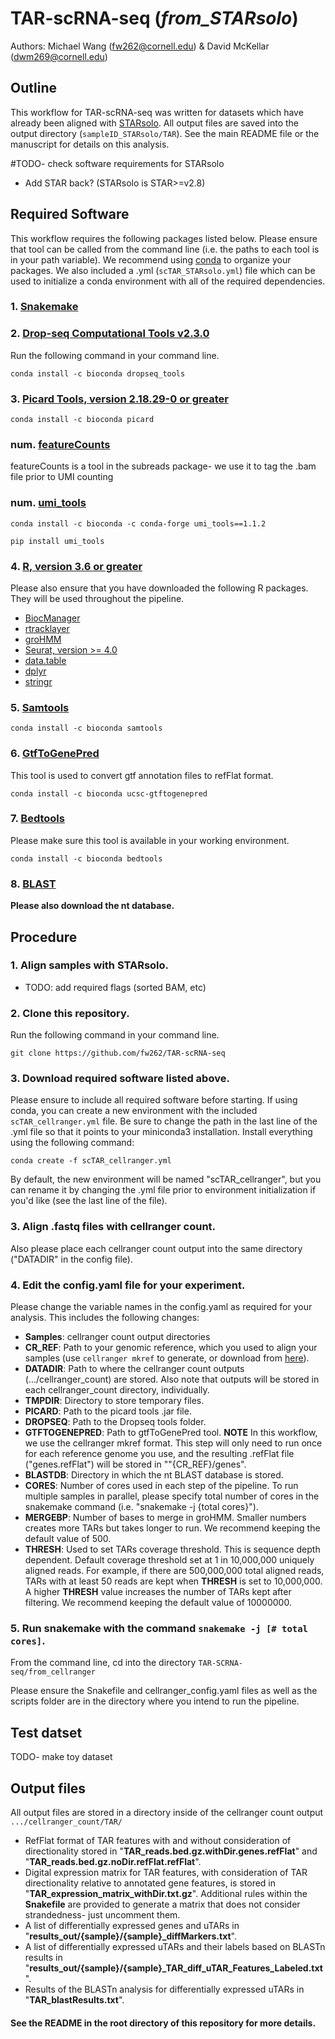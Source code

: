 # TAR-scRNA-seq (*from_STARsolo*)
Authors: Michael Wang (fw262@cornell.edu) & David McKellar (dwm269@cornell.edu)

## Outline
This workflow for TAR-scRNA-seq was written for datasets which have already been aligned with [STARsolo](https://github.com/alexdobin/STAR/blob/master/docs/STARsolo.md). All output files are saved into the output directory (```sampleID_STARsolo/TAR```). See the main README file or the manuscript for details on this analysis.

#TODO- check software requirements for STARsolo
- Add STAR back? (STARsolo is STAR>=v2.8)

## Required Software
This workflow requires the following packages listed below. Please ensure that tool can be called from the command line (i.e. the paths to each tool is in your path variable). We recommend using [conda](https://conda.io/projects/conda/en/latest/user-guide/install/index.html) to organize your packages. We also included a .yml (```scTAR_STARsolo.yml```) file which can be used to initialize a conda environment with all of the required dependencies.

### 1. [Snakemake](https://snakemake.readthedocs.io/en/stable/)

### 2. [Drop-seq Computational Tools v2.3.0](https://github.com/broadinstitute/Drop-seq/releases)

Run the following command in your command line.
```
conda install -c bioconda dropseq_tools
```
### 3. [Picard Tools, version 2.18.29-0 or greater](https://broadinstitute.github.io/picard/)
```
conda install -c bioconda picard
```

### num. [featureCounts](https://www.rdocumentation.org/packages/Rsubread/versions/1.22.2/topics/featureCounts)

featureCounts is a tool in the subreads package- we use it to tag the .bam file prior to UMI counting

### num. [umi_tools](https://umi-tools.readthedocs.io/en/latest/index.html)
```
conda install -c bioconda -c conda-forge umi_tools==1.1.2
```
```
pip install umi_tools
```
### 4. [R, version 3.6 or greater](https://www.r-project.org/)

Please also ensure that you have downloaded the following R packages. They will be used throughout the pipeline.
- [BiocManager](https://cran.r-project.org/web/packages/BiocManager/vignettes/BiocManager.html)
- [rtracklayer](https://bioconductor.org/packages/release/bioc/html/rtracklayer.html)
- [groHMM](https://www.bioconductor.org/packages/release/bioc/html/groHMM.html)
- [Seurat, version >= 4.0](https://satijalab.org/seurat/install.html)
- [data.table](https://github.com/Rdatatable/data.table)
- [dplyr](https://www.r-project.org/nosvn/pandoc/dplyr.html)
- [stringr](https://cran.r-project.org/web/packages/stringr/readme/README.html)

### 5. [Samtools](http://www.htslib.org/)
```
conda install -c bioconda samtools
```
### 6. [GtfToGenePred](https://bioconda.github.io/recipes/ucsc-gtftogenepred/README.html)
This tool is used to convert gtf annotation files to refFlat format.
```
conda install -c bioconda ucsc-gtftogenepred
```
### 7. [Bedtools](https://bedtools.readthedocs.io/en/latest/content/installation.html)
Please make sure this tool is available in your working environment.
```
conda install -c bioconda bedtools
```
### 8. [BLAST](https://blast.ncbi.nlm.nih.gov/Blast.cgi?PAGE_TYPE=BlastDocs&DOC_TYPE=Download)

**Please also download the nt database.**

## Procedure

### 1. Align samples with STARsolo.
- TODO: add required flags (sorted BAM, etc)

### 2. Clone this repository.

Run the following command in your command line.
```
git clone https://github.com/fw262/TAR-scRNA-seq
```

### 3. Download required software listed above.

Please ensure to include all required software before starting. If using conda, you can create a new environment with the included ```scTAR_cellranger.yml``` file. Be sure to change the path in the last line of the .yml file so that it points to your miniconda3 installation. Install everything using the following command:
```
conda create -f scTAR_cellranger.yml
```
By default, the new environment will be named "scTAR_cellranger", but you can rename it by changing the .yml file prior to environment initialization if you'd like (see the last line of the file).

### 3. Align .fastq files with cellranger count.

Also please place each cellranger count output into the same directory ("DATADIR" in the config file).

### 4. Edit the config.yaml file for your experiment.

Please change the variable names in the config.yaml as required for your analysis. This includes the following changes:
- **Samples**: cellranger count output directories
- **CR_REF**: Path to your genomic reference, which you used to align your samples (use ```cellranger mkref``` to generate, or download from [here](https://support.10xgenomics.com/single-cell-gene-expression/software/pipelines/latest/advanced/references)).
- **DATADIR**: Path to where the cellranger count outputs (.../cellranger_count) are stored. Also note that outputs will be stored in each cellranger_count directory, individually.
- **TMPDIR**: Directory to store temporary files.
- **PICARD**: Path to the picard tools .jar file.
- **DROPSEQ**: Path to the Dropseq tools folder.
- **GTFTOGENEPRED**: Path to gtfToGenePred tool. **NOTE** In this workflow, we use the cellranger mkref format. This step will only need to run once for each reference genome you use, and the resulting .refFlat file ("genes.refFlat") will be stored in ""{CR_REF}/genes".
- **BLASTDB**: Directory in which the nt BLAST database is stored.
- **CORES**: Number of cores used in each step of the pipeline. To run multiple samples in parallel, please specify total number of cores in the snakemake command (i.e. "snakemake -j {total cores}").
- **MERGEBP**: Number of bases to merge in groHMM. Smaller numbers creates more TARs but takes longer to run. We recommend keeping the default value of 500.
- **THRESH**: Used to set TARs coverage threshold. This is sequence depth dependent. Default coverage threshold set at 1 in 10,000,000 uniquely aligned reads. For example, if there are 500,000,000 total aligned reads, TARs with at least 50 reads are kept when **THRESH** is set to 10,000,000. A higher **THRESH** value increases the number of TARs kept after filtering. We recommend keeping the default value of 10000000.

### 5. Run snakemake with the command ```snakemake -j [# total cores]```.

From the command line, cd into the directory ```TAR-SCRNA-seq/from_cellranger```

Please ensure the Snakefile and cellranger_config.yaml files as well as the scripts folder are in the directory where you intend to run the pipeline.

## Test datset
TODO- make toy dataset

## Output files
All output files are stored in a directory inside of the cellranger count output  ```.../cellranger_count/TAR/```
- RefFlat format of TAR features with and without consideration of directionality stored in "**TAR_reads.bed.gz.withDir.genes.refFlat**" and "**TAR_reads.bed.gz.noDir.refFlat.refFlat**".
- Digital expression matrix for TAR features, with consideration of TAR directionality relative to annotated gene features, is stored in "**TAR_expression_matrix_withDir.txt.gz**". Additional rules within the **Snakefile** are provided to generate a matrix that does not consider strandedness- just uncomment them.
- A list of differentially expressed genes and uTARs in "**results_out/{sample}/{sample}\_diffMarkers.txt**".
- A list of differentially expressed uTARs and their labels based on BLASTn results in "**results_out/{sample}/{sample}\_TAR_diff_uTAR_Features_Labeled.txt**".
- Results of the BLASTn analysis for differentially expressed uTARs in "**TAR_blastResults.txt**".

#### See the README in the root directory of this repository for more details.
